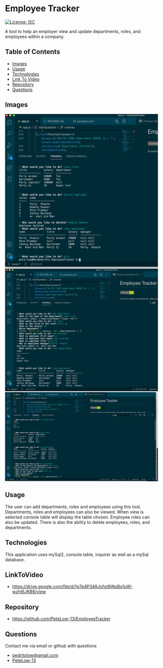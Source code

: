 # Employee Tracker
[![License: ISC](https://img.shields.io/badge/License-ISC-green.svg)](https://opensource.org/licenses/ISC)

A tool to help an employer view and update departments, roles, and  employees within a company.
## Table of Contents
- [Images](#images)
- [Usage](#usage)
- [Technologies](#technologies)
- [Link To Video](#LinkToVideo)
- [Repository](#repository)
- [Questions](#questions)
## Images

![image](./assets/employeetrack1.png)
![image](./assets/employeetrack2.png)
![image](./assets/employeetrack3.png)
## Usage

The user can add departments, roles and employees using this tool. Departments, roles and employees can also be viewed. When view is selected console table will display the table chosen. Employee roles can also be updated. There is also the ability to delete employees, roles, and departments.
## Technologies

This application uses mySql2, console.table, inquirer as well as a mySql database.

## LinkToVideo
- https://drive.google.com/file/d/1g7e4P348Jofxt9iNoBq1uW-wzhI6JKB6/view

## Repository
- https://github.com/PeteLow-13/EmployeeTracker
## Questions

Contact me via email or github with questions
- pedritolow@gmail.com
- [PeteLow-13](http://github.com/PeteLow-13)